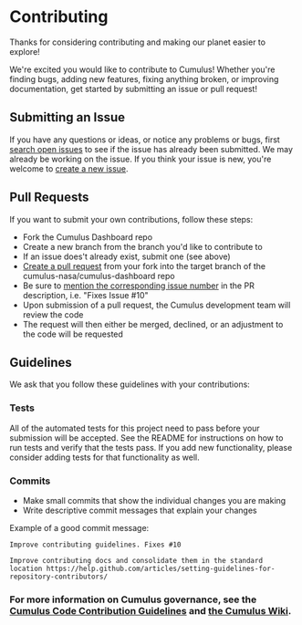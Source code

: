 # Contributing

Thanks for considering contributing and making our planet easier to explore!

We're excited you would like to contribute to Cumulus! Whether you're finding bugs, adding new features, fixing anything broken, or improving documentation, get started by submitting an issue or pull request!

## Submitting an Issue

If you have any questions or ideas, or notice any problems or bugs, first [search open issues](https://github.com/cumulus-nasa/cumulus-dashboard/issues) to see if the issue has already been submitted. We may already be working on the issue. If you think your issue is new, you're welcome to [create a new issue](https://github.com/cumulus-nasa/cumulus-dashboard/issues/new).

## Pull Requests

If you want to submit your own contributions, follow these steps:

* Fork the Cumulus Dashboard repo
* Create a new branch from the branch you'd like to contribute to
* If an issue does't already exist, submit one (see above)
* [Create a pull request](https://help.github.com/articles/creating-a-pull-request/) from your fork into the target branch of the cumulus-nasa/cumulus-dashboard repo
* Be sure to [mention the corresponding issue number](https://help.github.com/articles/closing-issues-using-keywords/) in the PR description, i.e. "Fixes Issue #10"
* Upon submission of a pull request, the Cumulus development team will review the code
* The request will then either be merged, declined, or an adjustment to the code will be requested

## Guidelines

We ask that you follow these guidelines with your contributions:

### Tests

All of the automated tests for this project need to pass before your submission will be accepted. See the README for instructions on how to run tests and verify that the tests pass. If you add new functionality, please consider adding tests for that functionality as well.

### Commits

* Make small commits that show the individual changes you are making
* Write descriptive commit messages that explain your changes

Example of a good commit message:

```
Improve contributing guidelines. Fixes #10

Improve contributing docs and consolidate them in the standard location https://help.github.com/articles/setting-guidelines-for-repository-contributors/
```

### For more information on Cumulus governance, see the [Cumulus Code Contribution Guidelines](https://docs.google.com/document/d/14J_DS6nyQ32BpeVjdR-YKfzHAzFB299tKghPGshXUTU/edit) and [the Cumulus Wiki](https://wiki.earthdata.nasa.gov/display/CUMULUS/Cumulus).
